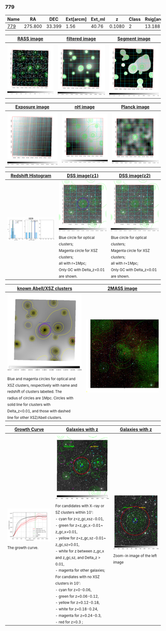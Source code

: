 <div STYLE="page-break-after: always;"></div>

### 779

|Name          |RA          |DEC      | Ext[arcm] | Ext_ml | z    | Class| Rsig[arcmin] | CRsig[c/s] | CR500[c/s] | R500[Mpc] |L500[erg/s]|F500[erg/s/cm^2]| M500[Msun]|Tx[keV]|beta|GC(XSZ,Delta_z<0.01)| GC(OPT,Delta_z<0.01)|GC|alias|
|--------------|------------|------------|---|---|-----------|--------|------|------|----|----|----|----|----|----|----|----|----|----|---|
|[779](script/779.md)     | 275.800       | 33.399       | 1.56    | 40.76   | 0.1080 | 2   | 13.188 |0.216 |0.202 |0.932 |1.099e+44 |3.678e-12 |2.553e+14 |3.949 |0.545 |Tar, |N, |Tar, |t029|

|[RASS image](../image/779/779_img.pdf)|[filtered image](../image/779/779_fil.pdf)|[Segment image](../image/779/779_seg.pdf)|
|-------------------|--------------------|-------------------|
| <img src="../image/779/779_img.png" width="300">  | <img src="../image/779/779_fil.png" width="300">   | <img src="../image/779/779_seg.png" width="300">  |

|[Exposure image](../image/779/779_mex.pdf)| [nH image](../image/779/779_nh.pdf)| [Planck image](../image/779/779_p.pdf)|
|-------------------|--------------------|-------------------|
|<img src="../image/779/779_mex.png" width="300">   | <img src="../image/779/779_nh.png" width="300">    | <img src="../image/779/779_p.png" width="300"> |

|[Redshift Histogram](../image/779/779_zg.pdf) | [DSS image(z1)](../image/779/779_dss_z1.pdf)      |  [DSS image(z2)](../image/779/779_dss_z2.pdf)    |
|-------------------|--------------------|-------------------|
|<img src="../image/779/779_zg.png" width="300"> |<img src="../image/779/779_dss_z1.png" width="300"> <sub><br>Blue circle for optical clusters; <br>Magenta circle for XSZ clusters; <br>all with r=1Mpc; <br>Only GC with Delta_z<0.01 are shown. </sub>| <img src="../image/779/779_dss_z2.png" width="300"><sub><br>Blue circle for optical clusters; <br>Magenta circle for XSZ clusters; <br>all with r=1Mpc; <br>Only GC with Delta_z<0.01 are shown. </sub> |

|[known Abell/XSZ clusters](../image/779/779_m.pdf) | [2MASS image](../image/779/779_2mass.pdf)      |
|-------------------|-------------------|
|<img src=../image/779/779_m.png width="300"> <sub><br>Blue and magenta circles for optical and <br>XSZ clusters, respectively with name and <br>redshift of clusters labelled. The <br>radius of circles are 1Mpc. Circles with <br>solid line for clusters with <br>Delta_z<0.01, and those with dashed <br>line for other XSZ/Abell clusters.        </sub>|<img src="../image/779/779_2mass.png" width="300">  |

|[Growth Curve](../image/779/779_gca_all.png) |[Galaxies with z](../image/779/779_opt_ned.pdf) |[Galaxies with z](../image/779/779_opt_ned_zoom.pdf) |
|-------------------|-------------------|-------------------|
| <img src="../image/779/779_gca_all.png" width="300"> <sub><br>The growth curve.</sub>| <img src=../image/779/779_opt_ned.png width="300"> <br><sub> For candidates with X-ray or SZ clusters within 10': <br> - cyan for z<z_gc,xsz-0.01, <br> - green for z=z_gc,x-0.01~ z_gc,x+0.01, <br> - yellow for z=z_gc,sz-0.01~ z_gc,sz+0.01, <br> - white for z between z_gc,x and z_gc,sz, and Delta_z > 0.01, <br> - magenta for other galaxies; <br>For candiates with no XSZ clusters in 10': <br> - cyan for z=0-0.06, <br> - green for z=0.06-0.12, <br> - yellow for z=0.12-0.18, <br> - white for z=0.18-0.24, <br> - magenta for z=0.24-0.3, <br> - red for z>0.3 ;  </sub>|<img src=../image/779/779_opt_ned_zoom.png width="300">  <br><sub> Zoom-in image of the left image</sub>|




